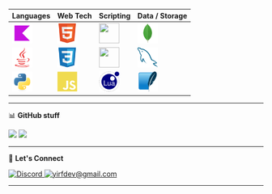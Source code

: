 

| Languages       | Web Tech        | Scripting       | Data / Storage         |
|----------------|------------------|-----------------------------|------------------------|
| <img src="https://raw.githubusercontent.com/devicons/devicon/master/icons/kotlin/kotlin-plain.svg" width="40" height="40" /> | <img src="https://raw.githubusercontent.com/devicons/devicon/master/icons/html5/html5-original.svg" width="40" height="40" /> | <img src="https://www.spigotmc.org/data/resource_icons/21/21039.jpg?1540950141" width="40" height="40" /> | <img src="https://raw.githubusercontent.com/devicons/devicon/master/icons/mongodb/mongodb-original.svg" width="40" height="40" /> |
| <img src="https://raw.githubusercontent.com/devicons/devicon/master/icons/java/java-plain.svg" width="40" height="40" /> | <img src="https://raw.githubusercontent.com/devicons/devicon/master/icons/css3/css3-original.svg" width="40" height="40" /> | <img src="https://avatars.githubusercontent.com/u/35111483" width="40" height="40" /> | <img src="https://raw.githubusercontent.com/devicons/devicon/master/icons/mysql/mysql-original.svg" width="40" height="40" /> |
| <img src="https://raw.githubusercontent.com/devicons/devicon/master/icons/python/python-original.svg" width="40" height="40" /> | <img src="https://raw.githubusercontent.com/devicons/devicon/master/icons/javascript/javascript-plain.svg" width="40" height="40" /> | <img src="https://raw.githubusercontent.com/devicons/devicon/master/icons/lua/lua-original.svg" width="40" height="40" /> | <img src="https://raw.githubusercontent.com/devicons/devicon/master/icons/sqlite/sqlite-original.svg" width="40" height="40" /> |

---

📊 **GitHub stuff**

<p>
  <img src="https://github-readme-stats.vercel.app/api?username=Yirf&show_icons=true&theme=tokyonight&hide_border=true" />
  <img src="https://github-readme-stats.vercel.app/api/top-langs/?username=Yirf&layout=compact&theme=tokyonight&hide_border=true" />
</p>

---

🤝 **Let's Connect**
<p>
  <a href="https://discord.com/users/992583886393593986" target="_blank">
    <img src="https://img.shields.io/badge/Discord-%237289DA.svg?style=for-the-badge&logo=discord&logoColor=white" alt="Discord">
  </a>
  <a href="mailto:yirfdev@gmail.com" target="_blank">
    <img src="https://img.shields.io/badge/Email-D14836?style=for-the-badge&logo=gmail&logoColor=white" alt="yirfdev@gmail.com">
  </a>
</p>

---
